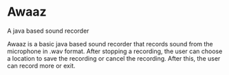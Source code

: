 # Awaaz
A java based sound recorder

Awaaz is a basic java based sound recorder that records sound from the microphone in .wav format. After stopping a recording, the user can choose a location to save the recording or cancel the recording. After this, the user can record more or exit.
